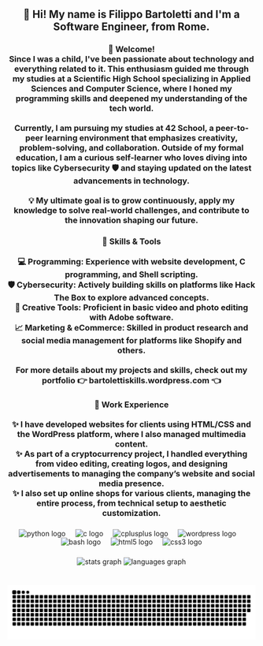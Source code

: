 <h2 align="center">👋 Hi! My name is Filippo Bartoletti and I'm a Software Engineer, from Rome.</h2>

###

<h3 align="center">👋 Welcome!<br>Since I was a child, I've been passionate about technology and everything related to it. This enthusiasm guided me through my studies at a Scientific High School specializing in Applied Sciences and Computer Science, where I honed my programming skills and deepened my understanding of the tech world.<br><br>Currently, I am pursuing my studies at 42 School, a peer-to-peer learning environment that emphasizes creativity, problem-solving, and collaboration. Outside of my formal education, I am a curious self-learner who loves diving into topics like Cybersecurity 🛡️ and staying updated on the latest advancements in technology.<br><br>💡 My ultimate goal is to grow continuously, apply my knowledge to solve real-world challenges, and contribute to the innovation shaping our future.</h3>

###

<h3 align="center">🔧 Skills & Tools<br><br>💻 Programming: Experience with website development, C programming, and Shell scripting.<br>🛡️ Cybersecurity: Actively building skills on platforms like Hack The Box to explore advanced concepts.<br>🎨 Creative Tools: Proficient in basic video and photo editing with Adobe software.<br>📈 Marketing & eCommerce: Skilled in product research and social media management for platforms like Shopify and others.<br><br>For more details about my projects and skills, check out my portfolio 
  👉 bartolettiskills.wordpress.com 👈</h3>

###

<h3 align="center">📂 Work Experience<br><br>✨ I have developed websites for clients using HTML/CSS and the WordPress platform, where I also managed multimedia content.<br>✨ As part of a cryptocurrency project, I handled everything from video editing, creating logos, and designing advertisements to managing the company’s website and social media presence.<br>✨ I also set up online shops for various clients, managing the entire process, from technical setup to aesthetic customization.</h3>

###

<div align="center">
  <img src="https://cdn.jsdelivr.net/gh/devicons/devicon/icons/python/python-original.svg" height="40" alt="python logo"  />
  <img width="12" />
  <img src="https://cdn.jsdelivr.net/gh/devicons/devicon/icons/c/c-original.svg" height="40" alt="c logo"  />
  <img width="12" />
  <img src="https://cdn.jsdelivr.net/gh/devicons/devicon/icons/cplusplus/cplusplus-original.svg" height="40" alt="cplusplus logo"  />
  <img width="12" />
  <img src="https://cdn.jsdelivr.net/gh/devicons/devicon/icons/wordpress/wordpress-original.svg" height="40" alt="wordpress logo"  />
  <img width="12" />
  <img src="https://cdn.jsdelivr.net/gh/devicons/devicon/icons/bash/bash-original.svg" height="40" alt="bash logo"  />
  <img width="12" />
  <img src="https://cdn.jsdelivr.net/gh/devicons/devicon/icons/html5/html5-original.svg" height="40" alt="html5 logo"  />
  <img width="12" />
  <img src="https://cdn.jsdelivr.net/gh/devicons/devicon/icons/css3/css3-original.svg" height="40" alt="css3 logo"  />
</div>

###

<div align="center">
  <img src="https://github-readme-stats.vercel.app/api?username=fbartoletti&hide_title=false&hide_rank=false&show_icons=true&include_all_commits=true&count_private=true&disable_animations=false&theme=dracula&locale=en&hide_border=false&order=1" height="150" alt="stats graph"  />
  <img src="https://github-readme-stats.vercel.app/api/top-langs?username=fbartoletti&locale=en&hide_title=false&layout=compact&card_width=320&langs_count=5&theme=dracula&hide_border=false&order=2" height="150" alt="languages graph"  />
</div>

###

<br clear="both">

<img src="https://raw.githubusercontent.com/fbartoletti/fbartoletti/output/snake.svg" alt="Snake animation" />

###
